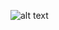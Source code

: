 ![alt text](https://github.com/egonzalez99/MTEC2120-Terrain/blob/main/'Recordings/image_001_0000.jpg)

